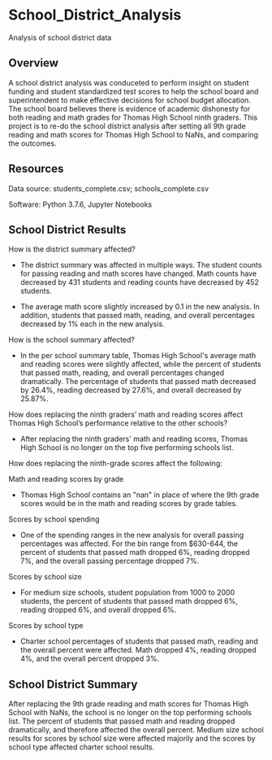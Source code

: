 # School_District_Analysis
Analysis of school district data

## Overview

A school district analysis was conduceted to perform insight on student funding and student standardized test scores to help the school board and superintendent to make effective decisions for school budget allocation. The school board believes there is evidence of academic dishonesty for both reading and math grades for Thomas High School ninth graders. This project is to re-do the school district analysis after setting all 9th grade reading and math scores for Thomas High School to NaNs, and comparing the outcomes.

## Resources

Data source: students_complete.csv; schools_complete.csv

Software: Python 3.7.6, Jupyter Notebooks

## School District Results

How is the district summary affected?

- The district summary was affected in multiple ways. The student counts for passing reading and math scores have changed. Math counts have decreased by 431 students and reading counts have decreased by 452 students.

- The average math score slightly increased by 0.1 in the new analysis. In addition, students that passed math, reading, and overall percentages decreased by 1% each in the new analysis. 

How is the school summary affected?

- In the per school summary table, Thomas High School's average math and reading scores were slightly affected, while the percent of students that passed math, reading, and overall percentages changed dramatically. The percentage of students that passed math decreased by 26.4%, reading decreased by 27.6%, and overall decreased by 25.87%. 

How does replacing the ninth graders’ math and reading scores affect Thomas High School’s performance relative to the other schools?

- After replacing the ninth graders' math and reading scores, Thomas High School is no longer on the top five performing schools list. 

How does replacing the ninth-grade scores affect the following:

Math and reading scores by grade
  
- Thomas High School contains an "nan" in place of where the 9th grade scores would be in the math and reading scores by grade tables.
  
Scores by school spending
  
- One of the spending ranges in the new analysis for overall passing percentages was affected. For the bin range from $630-644, the percent of students that passed math dropped 6%, reading dropped 7%, and the overall passing percentage dropped 7%.

Scores by school size

- For medium size schools, student population from 1000 to 2000 students, the percent of students that passed math dropped 6%, reading dropped 6%, and overall  dropped 6%.

Scores by school type

- Charter school percentages of students that passed math, reading and the overall percent were affected. Math dropped 4%, reading dropped 4%, and the overall percent dropped 3%. 


## School District Summary

After replacing the 9th grade reading and math scores for Thomas High School with NaNs, the school is no longer on the top performing schools list. The percent of students that passed math and reading dropped dramatically, and therefore affected the overall percent. Medium size school results for scores by school size were affected majorily and the scores by school type affected charter school results.


